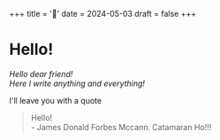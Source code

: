 +++
title = '👋'
date = 2024-05-03
draft = false
+++

# Hello!
_Hello dear friend!   
Here I write anything and everything!_  
   
   

I'll leave you with a quote
> Hello!  
> \- James Donald Forbes Mccann. Catamaran Ho!!!
